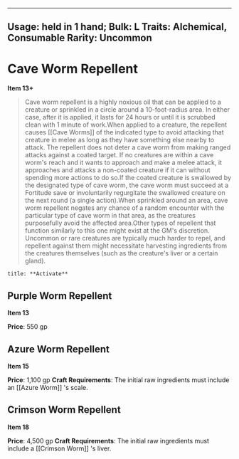 
---
Usage: held in 1 hand;
Bulk: L
Traits: Alchemical, Consumable
Rarity: Uncommon
---

# Cave Worm Repellent

**Item 13+**

> Cave worm repellent is a highly noxious oil that can be applied to a creature or sprinkled in a circle around a 10-foot-radius area. In either case, after it is applied, it lasts for 24 hours or until it is scrubbed clean with 1 minute of work.When applied to a creature, the repellent causes [[Cave Worms]] of the indicated type to avoid attacking that creature in melee as long as they have something else nearby to attack. The repellent does not deter a cave worm from making ranged attacks against a coated target. If no creatures are within a cave worm's reach and it wants to approach and make a melee attack, it approaches and attacks a non-coated creature if it can without spending more actions to do so.If the coated creature is swallowed by the designated type of cave worm, the cave worm must succeed at a Fortitude save or involuntarily regurgitate the swallowed creature on the next round (a single action).When sprinkled around an area, cave worm repellent negates any chance of a random encounter with the particular type of cave worm in that area, as the creatures purposefully avoid the affected area.Other types of repellent that function similarly to this one might exist at the GM's discretion. Uncommon or rare creatures are typically much harder to repel, and repellent against them might necessitate harvesting ingredients from the creatures themselves (such as the creature's liver or a certain gland).

```ad-embed-ability
title: **Activate**

```

## Purple Worm Repellent

**Item 13**

**Price**: 550 gp

## Azure Worm Repellent

**Item 15**

**Price**: 1,100 gp
**Craft Requirements**: The initial raw ingredients must include an [[Azure Worm]] 's scale.

## Crimson Worm Repellent

**Item 18**

**Price**: 4,500 gp
**Craft Requirements**: The initial raw ingredients must include a [[Crimson Worm]] 's liver.
